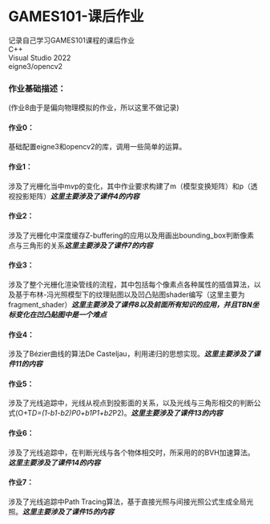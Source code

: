# GAMES101-课后作业
记录自己学习GAMES101课程的课后作业  
C++  
Visual Studio 2022  
eigne3/opencv2  
### 作业基础描述：  
(作业8由于是偏向物理模拟的作业，所以这里不做记录)  
#### 作业0：
基础配置eigne3和opencv2的库，调用一些简单的运算。  
#### 作业1：
涉及了光栅化当中m*v*p的变化，其中作业要求构建了m（模型变换矩阵）和p（透视投影矩阵）***这里主要涉及了课件4的内容***  
#### 作业2：
涉及了光栅化中深度缓存Z-buffering的应用以及用画出bounding_box判断像素点与三角形的关系***这里主要涉及了课件7的内容***  
#### 作业3：
涉及了整个光栅化渲染管线的流程，其中包括每个像素点各种属性的插值算法，以及基于布林-冯光照模型下的纹理贴图以及凹凸贴图shader编写（这里主要为fragment_shader）***这里主要涉及了课件8以及前面所有知识的应用，并且TBN坐标变化在凹凸贴图中是一个难点***  
#### 作业4：
涉及了Bézier曲线的算法De Casteljau，利用递归的思想实现。***这里主要涉及了课件11的内容***  
#### 作业5：
涉及了光线追踪中，光线从视点到投影面的关系，以及光线与三角形相交的判断公式(O+T*D=(1-b1-b2)*P0+b1*P1+b2*P2)。***这里主要涉及了课件13的内容***  
#### 作业6：
涉及了光线追踪中，在判断光线与各个物体相交时，所采用的的BVH加速算法。***这里主要涉及了课件14的内容***  
#### 作业7：
涉及了光线追踪中Path Tracing算法，基于直接光照与间接光照公式生成全局光照。***这里主要涉及了课件15的内容***
